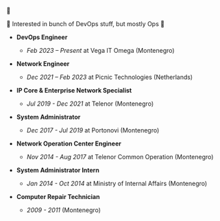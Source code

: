 👋 

👀 Interested in bunch of DevOps stuff, but mostly Ops 🌱

- **DevOps Engineer**
  - *Feb 2023 – Present* at Vega IT Omega (Montenegro)

- **Network Engineer**
  - *Dec 2021 – Feb 2023* at Picnic Technologies (Netherlands)

- **IP Core & Enterprise Network Specialist**
  - *Jul 2019 - Dec 2021* at Telenor (Montenegro)

- **System Administrator**
  - *Dec 2017 - Jul 2019* at Portonovi (Montenegro)

- **Network Operation Center Engineer**
  - *Nov 2014 - Aug 2017* at Telenor Common Operation (Montenegro)

- **System Administrator Intern**
  - *Jan 2014 - Oct 2014* at Ministry of Internal Affairs (Montenegro)

- **Computer Repair Technician**
  - *2009 - 2011* (Montenegro)
